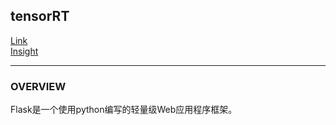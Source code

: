 ## tensorRT
[Link](https://palletsprojects.com/p/flask/)  
[Insight](https://dormousehole.readthedocs.io/en/latest/quickstart.html)  

---
### OVERVIEW  
Flask是一个使用python编写的轻量级Web应用程序框架。
